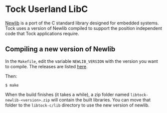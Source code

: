 Tock Userland LibC
==================

[Newlib](https://sourceware.org/newlib/) is a port of the C standard library
designed for embedded systems. Tock uses a version of Newlib compiled to support
the position independent code that Tock applications require.

Compiling a new version of Newlib
---------------------------------

In the `Makefile`, edit the variable `NEWLIB_VERSION` with the version
you want to compile. The releases are listed
[here](http://sourceware.org/pub/newlib/).

Then:

    $ make

When the build finishes (it takes a while), a zip folder named
`libtock-newlib-<version>.zip` will contain the built libraries. You can move
that folder to the `libtock-c/lib` directory to use the new version of newlib.
